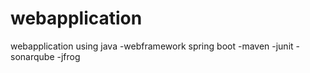 # webapplication
webapplication using java -webframework spring boot -maven -junit -sonarqube -jfrog
